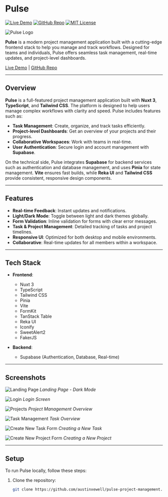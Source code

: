 # Pulse
[![Live Demo](https://img.shields.io/badge/Live%20Demo-Online-brightgreen)](https://pulse-project-managment.netlify.app/)
[![GitHub Repo](https://img.shields.io/badge/GitHub%20Repo-View-blue)](https://github.com/austinxewell/pulse-project-management)
[![MIT License](https://img.shields.io/badge/License-MIT-green)](https://opensource.org/licenses/MIT)

![Pulse Logo](https://i.postimg.cc/Gp5JydPy/pulse-landing.png)

**Pulse** is a modern project management application built with a cutting-edge frontend stack to help you manage and track workflows. Designed for teams and individuals, Pulse offers seamless task management, real-time updates, and project-level dashboards.

[Live Demo](https://pulse-project-managment.netlify.app/) | [GitHub Repo](https://github.com/austinxewell/pulse-project-management)

---

## Overview

**Pulse** is a full-featured project management application built with **Nuxt 3**, **TypeScript**, and **Tailwind CSS**. The platform is designed to help users manage complex workflows with clarity and speed. Pulse includes features such as:

- **Task Management**: Create, organize, and track tasks efficiently.
- **Project-level Dashboards**: Get an overview of your projects and their progress.
- **Collaborative Workspaces**: Work with teams in real-time.
- **User Authentication**: Secure login and account management with **Supabase**.

On the technical side, Pulse integrates **Supabase** for backend services such as authentication and database management, and uses **Pinia** for state management. **Vite** ensures fast builds, while **Reka UI** and **Tailwind CSS** provide consistent, responsive design components.

---

## Features

- **Real-time Feedback**: Instant updates and notifications.
- **Light/Dark Mode**: Toggle between light and dark themes globally.
- **Form Validation**: Inline validation for forms with clear error messages.
- **Task & Project Management**: Detailed tracking of tasks and project timelines.
- **Responsive UI**: Optimized for both desktop and mobile environments.
- **Collaborative**: Real-time updates for all members within a workspace.

---

## Tech Stack

- **Frontend**: 
  - Nuxt 3
  - TypeScript
  - Tailwind CSS
  - Pinia
  - Vite
  - FormKit
  - TanStack Table
  - Reka UI
  - Iconify
  - SweetAlert2
  - FakerJS

- **Backend**:
  - Supabase (Authentication, Database, Real-time)

---

## Screenshots

![Landing Page](https://i.postimg.cc/Gp5JydPy/pulse-landing.png)
*Landing Page - Dark Mode*

![Login](https://i.postimg.cc/bvTph7cJ/pulse-login.png)
*Login Screen*

![Projects](https://i.postimg.cc/vTRr0hN8/pulse-projects.png)
*Project Management Overview*

![Task Management](https://i.postimg.cc/TPdk5SSB/Tasks.png)
*Task Overview*

![Create New Task Form](https://i.postimg.cc/gjHXhM1B/pulse-task-creating.png)
*Creating a New Task*

![Create New Project Form](https://i.postimg.cc/9MTqmXb2/pulse-project-creation.png)
*Creating a New Project*

---

## Setup

To run Pulse locally, follow these steps:

1. Clone the repository:

   ```bash
   git clone https://github.com/austinxewell/pulse-project-management.git
